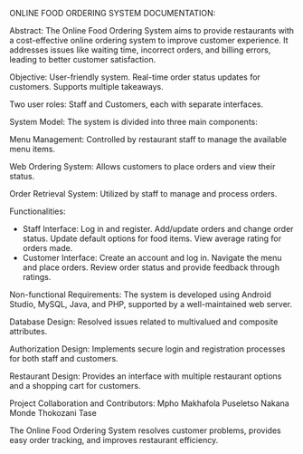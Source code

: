 ONLINE FOOD ORDERING SYSTEM DOCUMENTATION:

Abstract: 
The Online Food Ordering System aims to provide restaurants with a cost-effective online ordering system to improve customer experience. It addresses issues like waiting time, incorrect orders, and billing errors, leading to better customer satisfaction.

Objective:
   User-friendly system.
   Real-time order status updates for customers.
   Supports multiple takeaways.
   
Two user roles: 
Staff and Customers, each with separate interfaces.

System Model:
The system is divided into three main components:

Menu Management:
Controlled by restaurant staff to manage the available menu items.

Web Ordering System:
Allows customers to place orders and view their status.

Order Retrieval System:
Utilized by staff to manage and process orders.

Functionalities:
  - Staff Interface:
            Log in and register.
            Add/update orders and change order status.
            Update default options for food items.
            View average rating for orders made.
  - Customer Interface:
            Create an account and log in.
            Navigate the menu and place orders.
            Review order status and provide feedback through ratings.

Non-functional Requirements:
The system is developed using Android Studio, MySQL, Java, and PHP, supported by a well-maintained web server.

Database Design:
Resolved issues related to multivalued and composite attributes.

Authorization Design:
Implements secure login and registration processes for both staff and customers.

Restaurant Design: 
Provides an interface with multiple restaurant options and a shopping cart for customers.

Project Collaboration and Contributors:
Mpho Makhafola
Puseletso Nakana
Monde 
Thokozani Tase

The Online Food Ordering System resolves customer problems, provides easy order tracking, and improves restaurant efficiency.
